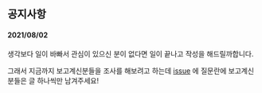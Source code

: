 ## 공지사항

#### 2021/08/02

생각보다 일이 바빠서 관심이 있으신 분이 없다면 일이 끝나고 작성을 해드릴까합니다.

그래서 지금까지 보고계신분들을 조사를 해보려고 하는데 [issue](https://github.com/hu1won/AIschool-lecture/issues/1) 에 질문란에 보고계신분들은 글 하나씩만 남겨주세요!

